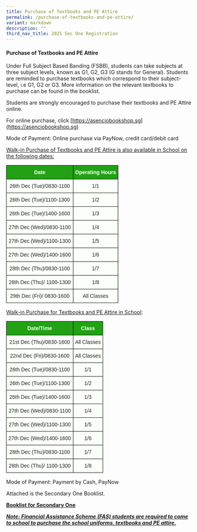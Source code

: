 ```yaml
---
title: Purchase of Textbooks and PE Attire
permalink: /purchase-of-textbooks-and-pe-attire/
variant: markdown
description: ""
third_nav_title: 2025 Sec One Registration
---
```

#### Purchase of Textbooks and PE Attire
Under Full Subject Based Banding (FSBB), students can take subjects at three subject levels, known as G1, G2, G3 (G stands for General). Students are reminded to purchase textbooks which correspond to their subject-level, i.e G1, G2 or G3. More information on the relevant textbooks to purchase can be found in the booklist.

Students are strongly encouraged to purchase their textbooks and PE Attire online.

  

For online purchase, click&nbsp;[https://asenciobookshop.sg](https://asenciobookshop.sg)

Mode of Payment: Online purchase via PayNow, credit card/debit card

  

<u>Walk-in Purchase of Textbooks and PE Attire is also available in School on the following dates:</u>

<style type="text/css">
.tg  {border-collapse:collapse;border-spacing:0;}
.tg td{border-color:black;border-style:solid;border-width:1px;font-family:Arial, sans-serif;font-size:14px;
  overflow:hidden;padding:10px 5px;word-break:normal;}
.tg th{border-color:black;border-style:solid;border-width:1px;font-family:Arial, sans-serif;font-size:14px;
  font-weight:normal;overflow:hidden;padding:10px 5px;word-break:normal;}
.tg .tg-xn89{background-color:#22A114;color:#FBFFFA;font-weight:bold;text-align:center;vertical-align:middle}
.tg .tg-s6uv{background-color:#FBFFFA;color:#222;text-align:center;vertical-align:middle}
</style>
<table class="tg">
<thead>
  <tr>
    <th class="tg-xn89" colspan="3"><span style="color:#FBFFFA;background-color:#22A114">Date</span></th>
    <th class="tg-xn89" colspan="2"><span style="color:#FBFFFA;background-color:#22A114">Operating Hours</span></th>
  </tr>
</thead>
<tbody>
  <tr>
    <td class="tg-s6uv" colspan="3"><span style="color:#222;background-color:#FBFFFA">26</span>th<span style="color:#222;background-color:#FBFFFA"> Dec (Tue)/0830-1100</span><br></td>
    <td class="tg-s6uv" colspan="2"><span style="color:#222;background-color:#FBFFFA">1/1</span></td>
  </tr>
  <tr>
    <td class="tg-s6uv" colspan="3"><span style="color:#222;background-color:#FBFFFA">26</span>th <span style="color:#222;background-color:#FBFFFA">Dec (Tue)/1100-1300</span></td>
    <td class="tg-s6uv" colspan="2"><span style="color:#222;background-color:#FBFFFA">1/2</span></td>
  </tr>
  <tr>
    <td class="tg-s6uv" colspan="3"><span style="color:#222;background-color:#FBFFFA">26</span>th <span style="color:#222;background-color:#FBFFFA">Dec (Tue)/1400-1600</span></td>
    <td class="tg-s6uv" colspan="2"><span style="color:#222;background-color:#FBFFFA">1/3</span></td>
  </tr>
  <tr>
    <td class="tg-s6uv" colspan="3"><span style="color:#222;background-color:#FBFFFA">27</span>th <span style="color:#222;background-color:#FBFFFA">Dec (Wed)/0830-1100</span></td>
    <td class="tg-s6uv" colspan="2"><span style="color:#222;background-color:#FBFFFA">1/4</span></td>
  </tr>
  <tr>
    <td class="tg-s6uv" colspan="3"><span style="color:#222;background-color:#FBFFFA">27</span>th <span style="color:#222;background-color:#FBFFFA">Dec (Wed)/1100-1300</span></td>
    <td class="tg-s6uv" colspan="2"><span style="color:#222;background-color:#FBFFFA">1/5</span></td>
  </tr>
  <tr>
    <td class="tg-s6uv" colspan="3"><span style="color:#222;background-color:#FBFFFA">27</span>th <span style="color:#222;background-color:#FBFFFA">Dec (Wed)/1400-1600</span></td>
    <td class="tg-s6uv" colspan="2"><span style="color:#222;background-color:#FBFFFA">1/6</span></td>
  </tr>
  <tr>
    <td class="tg-s6uv" colspan="3"><span style="color:#222;background-color:#FBFFFA">28</span>th <span style="color:#222;background-color:#FBFFFA">Dec (Thu)/0830-1100</span></td>
    <td class="tg-s6uv" colspan="2"><span style="color:#222;background-color:#FBFFFA">1/7</span></td>
  </tr>
  <tr>
    <td class="tg-s6uv" colspan="3"><span style="color:#222;background-color:#FBFFFA">28</span>th <span style="color:#222;background-color:#FBFFFA">Dec (Thu)/ 1100-1300</span></td>
    <td class="tg-s6uv" colspan="2"><span style="color:#222;background-color:#FBFFFA">1/8</span></td>
  </tr>
  <tr>
    <td class="tg-s6uv" colspan="3"><span style="color:#222;background-color:#FBFFFA">29</span>th <span style="color:#222;background-color:#FBFFFA">Dec (Fri)/ 0830-1600</span></td>
    <td class="tg-s6uv" colspan="2"><span style="color:#222;background-color:#FBFFFA">All Classes   </span></td>
  </tr>
</tbody>
</table>

<u>Walk-in Purchase for&nbsp;Textbooks and PE Attire in School</u>:

<style type="text/css">
.tg  {border-collapse:collapse;border-spacing:0;}
.tg td{border-color:black;border-style:solid;border-width:1px;font-family:Arial, sans-serif;font-size:14px;
  overflow:hidden;padding:10px 5px;word-break:normal;}
.tg th{border-color:black;border-style:solid;border-width:1px;font-family:Arial, sans-serif;font-size:14px;
  font-weight:normal;overflow:hidden;padding:10px 5px;word-break:normal;}
.tg .tg-xn89{background-color:#22A114;color:#FBFFFA;font-weight:bold;text-align:center;vertical-align:middle}
.tg .tg-s6uv{background-color:#FBFFFA;color:#222;text-align:center;vertical-align:middle}
</style>
<table class="tg">
<thead>
  <tr>
    <th class="tg-xn89" colspan="3"><span style="color:#FBFFFA;background-color:#22A114">Date/Time</span></th>
    <th class="tg-xn89" colspan="2"><span style="color:#FBFFFA;background-color:#22A114">Class</span></th>
  </tr>
</thead>
<tbody>
  <tr>
    <td class="tg-s6uv" colspan="3"><span style="color:#222;background-color:#FBFFFA">21</span>st<span style="color:#222;background-color:#FBFFFA"> Dec (Thu)/0830-1600</span><br></td>
    <td class="tg-s6uv" colspan="2"><span style="color:#222;background-color:#FBFFFA">All Classes</span></td>
  </tr>
  <tr>
    <td class="tg-s6uv" colspan="3"><span style="color:#222;background-color:#FBFFFA">22</span>nd<span style="color:#222;background-color:#FBFFFA"> Dec (Fri)/0830-1600</span></td>
    <td class="tg-s6uv" colspan="2"><span style="color:#222;background-color:#FBFFFA">All Classes</span></td>
  </tr>
  <tr>
    <td class="tg-s6uv" colspan="3"><span style="color:#222;background-color:#FBFFFA">26</span>th<span style="color:#222;background-color:#FBFFFA"> Dec (Tue)/0830-1100</span></td>
    <td class="tg-s6uv" colspan="2"><span style="color:#222;background-color:#FBFFFA">1/1</span><br></td>
  </tr>
  <tr>
    <td class="tg-s6uv" colspan="3"><span style="color:#222;background-color:#FBFFFA">26</span>th <span style="color:#222;background-color:#FBFFFA">Dec (Tue)/1100-1300</span></td>
    <td class="tg-s6uv" colspan="2"><span style="color:#222;background-color:#FBFFFA">1/2</span><br></td>
  </tr>
  <tr>
    <td class="tg-s6uv" colspan="3"><span style="color:#222;background-color:#FBFFFA">26</span>th <span style="color:#222;background-color:#FBFFFA">Dec (Tue)/1400-1600</span></td>
    <td class="tg-s6uv" colspan="2"><span style="color:#222;background-color:#FBFFFA">1/3</span><br></td>
  </tr>
  <tr>
    <td class="tg-s6uv" colspan="3"><span style="color:#222;background-color:#FBFFFA">27</span>th <span style="color:#222;background-color:#FBFFFA">Dec (Wed)/0830-1100</span></td>
    <td class="tg-s6uv" colspan="2"><span style="color:#222;background-color:#FBFFFA">1/4</span><br></td>
  </tr>
  <tr>
    <td class="tg-s6uv" colspan="3"><span style="color:#222;background-color:#FBFFFA">27</span>th <span style="color:#222;background-color:#FBFFFA">Dec (Wed)/1100-1300</span></td>
    <td class="tg-s6uv" colspan="2"><span style="color:#222;background-color:#FBFFFA">1/5</span><br></td>
  </tr>
  <tr>
    <td class="tg-s6uv" colspan="3"><span style="color:#222;background-color:#FBFFFA">27</span>th <span style="color:#222;background-color:#FBFFFA">Dec (Wed)/1400-1600</span></td>
    <td class="tg-s6uv" colspan="2"><span style="color:#222;background-color:#FBFFFA">1/6</span><br></td>
  </tr>
  <tr>
    <td class="tg-s6uv" colspan="3"><span style="color:#222;background-color:#FBFFFA">28</span>th <span style="color:#222;background-color:#FBFFFA">Dec (Thu)/0830-1100</span></td>
    <td class="tg-s6uv" colspan="2"><span style="color:#222;background-color:#FBFFFA">1/7</span><br></td>
  </tr>
  <tr>
    <td class="tg-s6uv" colspan="3"><span style="color:#222;background-color:#FBFFFA">28</span>th <span style="color:#222;background-color:#FBFFFA">Dec (Thu)/ 1100-1300</span></td>
    <td class="tg-s6uv" colspan="2"><span style="color:#222;background-color:#FBFFFA">1/8</span></td>
  </tr>
</tbody>
</table>

Mode of Payment: Payment by Cash, PayNow



  

Attached is the Secondary One Booklist.  

**[Booklist for Secondary One](/files/AMKSS_Secondary_One_Booklist_2025.pdf)**
  

**<em><u>Note: Financial Assistance Scheme (FAS) students are required to come to school to purchase the school uniforms, textbooks and PE attire.</u></em>**